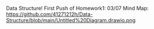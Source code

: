 Data Structure!
First Push of Homework1: 03/07
Mind Map: https://github.com/41271212h/Data-Structure/blob/main/Untitled%20Diagram.drawio.png
